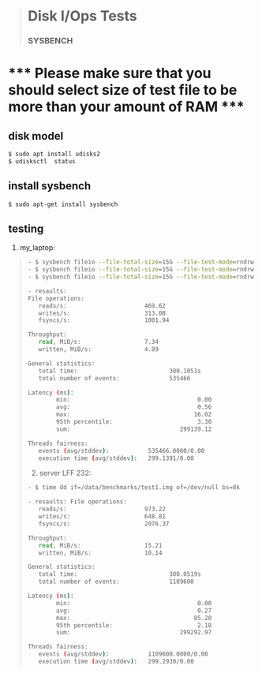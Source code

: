 > # Disk I/Ops Tests
> ### SYSBENCH

# *** Please make sure that you should select size of test file to be more than your amount of RAM ***

## disk model
```bash 
$ sudo apt install udisks2
$ udisksctl  status
```
## install sysbench
```bash
$ sudo apt-get install sysbench
```
## testing
1. my_laptop:
> ```bash
> - $ sysbench fileio --file-total-size=15G --file-test-mode=rndrw --time=300 --max-requests=0 prepare
> - $ sysbench fileio --file-total-size=15G --file-test-mode=rndrw --time=300 --max-requests=0 run
> - $ sysbench fileio --file-total-size=15G --file-test-mode=rndrw --time=300 --max-requests=0 cleanup
> ```
> ```bash
> - resaults:
> File operations:
>    reads/s:                      469.62
>    writes/s:                     313.08
>    fsyncs/s:                     1001.94
>
> Throughput:
>    read, MiB/s:                  7.34
>    written, MiB/s:               4.89
>
> General statistics:
>    total time:                          300.1051s
>    total number of events:              535466
>
> Latency (ms):
>         min:                                    0.00
>         avg:                                    0.56
>         max:                                   16.02
>         95th percentile:                        3.30
>         sum:                               299139.12
>
> Threads fairness:
>    events (avg/stddev):           535466.0000/0.00
>    execution time (avg/stddev):   299.1391/0.00
>
> ```
> 2. server LFF 232:
> ```bash
> - $ time dd if=/data/benchmarks/test1.img of=/dev/null bs=8k
> ```
> ```bash
> - resaults: File operations:
>    reads/s:                      973.22
>    writes/s:                     648.81
>    fsyncs/s:                     2076.37
>
> Throughput:
>    read, MiB/s:                  15.21
>    written, MiB/s:               10.14
>
> General statistics:
>    total time:                          300.0519s
>    total number of events:              1109600
>
> Latency (ms):
>         min:                                    0.00
>         avg:                                    0.27
>         max:                                   85.20
>         95th percentile:                        2.18
>         sum:                               299292.97
>
> Threads fairness:
>    events (avg/stddev):           1109600.0000/0.00
>    execution time (avg/stddev):   299.2930/0.00
> ```